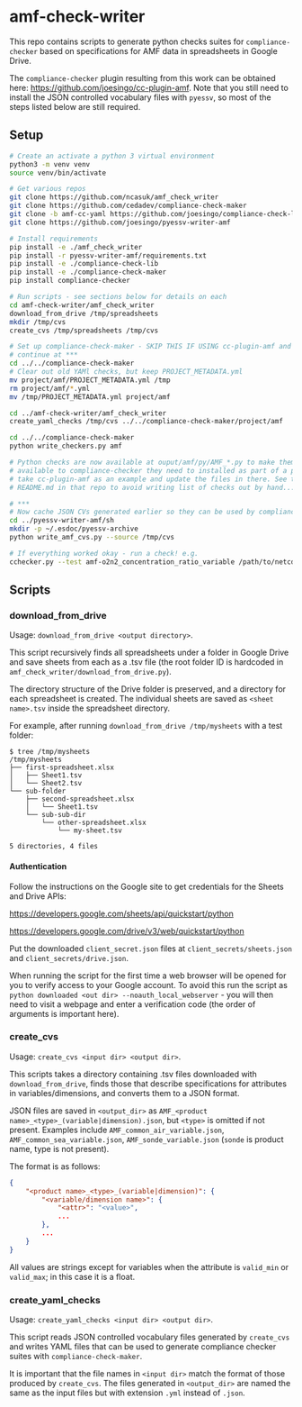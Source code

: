 # amf-check-writer

This repo contains scripts to generate python checks suites for `compliance-checker`
based on specifications for AMF data in spreadsheets in Google Drive.

The `compliance-checker` plugin resulting from this work can be obtained
here: https://github.com/joesingo/cc-plugin-amf. Note that you still need to
install the JSON controlled vocabulary files with `pyessv`, so most of the steps
listed below are still required.

## Setup ##

```bash
# Create an activate a python 3 virtual environment
python3 -m venv venv
source venv/bin/activate

# Get various repos
git clone https://github.com/ncasuk/amf_check_writer
git clone https://github.com/cedadev/compliance-check-maker
git clone -b amf-cc-yaml https://github.com/joesingo/compliance-check-lib  # Note: clone 'amf-cc-yaml' branch
git clone https://github.com/joesingo/pyessv-writer-amf

# Install requirements
pip install -e ./amf_check_writer
pip install -r pyessv-writer-amf/requirements.txt
pip install -e ./compliance-check-lib
pip install -e ./compliance-check-maker
pip install compliance-checker

# Run scripts - see sections below for details on each
cd amf-check-writer/amf_check_writer
download_from_drive /tmp/spreadsheets
mkdir /tmp/cvs
create_cvs /tmp/spreadsheets /tmp/cvs

# Set up compliance-check-maker - SKIP THIS IF USING cc-plugin-amf and
# continue at ***
cd ../../compliance-check-maker
# Clear out old YAMl checks, but keep PROJECT_METADATA.yml
mv project/amf/PROJECT_METADATA.yml /tmp
rm project/amf/*.yml
mv /tmp/PROJECT_METADATA.yml project/amf

cd ../amf-check-writer/amf_check_writer
create_yaml_checks /tmp/cvs ../../compliance-check-maker/project/amf

cd ../../compliance-check-maker
python write_checkers.py amf

# Python checks are now available at ouput/amf/py/AMF_*.py to make them
# available to compliance-checker they need to installed as part of a plugin -
# take cc-plugin-amf as an example and update the files in there. See the
# README.md in that repo to avoid writing list of checks out by hand...

# ***
# Now cache JSON CVs generated earlier so they can be used by compliance-check-lib
cd ../pyessv-writer-amf/sh
mkdir -p ~/.esdoc/pyessv-archive
python write_amf_cvs.py --source /tmp/cvs

# If everything worked okay - run a check! e.g.
cchecker.py --test amf-o2n2_concentration_ratio_variable /path/to/netcdf/file.nc
```

## Scripts ##

### download_from_drive ###

Usage: `download_from_drive <output directory>`.

This script recursively finds all spreadsheets under a folder in Google Drive
and save sheets from each as a .tsv file (the root folder ID is hardcoded in
`amf_check_writer/download_from_drive.py`).

The directory structure of the Drive folder is preserved, and a directory for
each spreadsheet is created. The individual sheets are saved as
`<sheet name>.tsv` inside the spreadsheet directory.

For example, after running `download_from_drive /tmp/mysheets` with
a test folder:

```
$ tree /tmp/mysheets
/tmp/mysheets
├── first-spreadsheet.xlsx
│   ├── Sheet1.tsv
│   └── Sheet2.tsv
└── sub-folder
    ├── second-spreadsheet.xlsx
    │   └── Sheet1.tsv
    └── sub-sub-dir
        └── other-spreadsheet.xlsx
            └── my-sheet.tsv

5 directories, 4 files
```

#### Authentication ####

Follow the instructions on the Google site to get credentials for the Sheets
and Drive APIs:

https://developers.google.com/sheets/api/quickstart/python

https://developers.google.com/drive/v3/web/quickstart/python

Put the downloaded `client_secret.json` files at `client_secrets/sheets.json`
and `client_secrets/drive.json`.

When running the script for the first time a web browser will be opened for you
to verify access to your Google account. To avoid this run the script as
`python downloaded <out dir> --noauth_local_webserver` - you will then need to
visit a webpage and enter a verification code (the order of arguments is
important here).

### create_cvs ###

Usage: `create_cvs <input dir> <output dir>`.

This scripts takes a directory containing .tsv files downloaded with
`download_from_drive`, finds those that describe specifications for
attributes in variables/dimensions, and converts them to a JSON format.

JSON files are saved in `<output_dir>` as `AMF_<product name>_<type>_(variable|dimension).json`,
but `<type>` is omitted if not present. Examples include `AMF_common_air_variable.json`,
`AMF_common_sea_variable.json`, `AMF_sonde_variable.json` (`sonde` is product name, type is
not present).

The format is as follows:

```json
{
    "<product name>_<type>_(variable|dimension)": {
        "<variable/dimension name>": {
            "<attr>": "<value>",
            ...
        },
        ...
    }
}
```

All values are strings except for variables when the attribute is `valid_min`
or `valid_max`; in this case it is a float.

### create_yaml_checks ###

Usage: `create_yaml_checks <input dir> <output dir>`.

This script reads JSON controlled vocabulary files generated by `create_cvs`
and writes YAML files that can be used to generate compliance checker suites with
`compliance-check-maker`.

It is important that the file names in `<input dir>` match the format of those produced by
`create_cvs`. The files generated in `<output_dir>` are named the same as
the input files but with extension `.yml` instead of `.json`.
